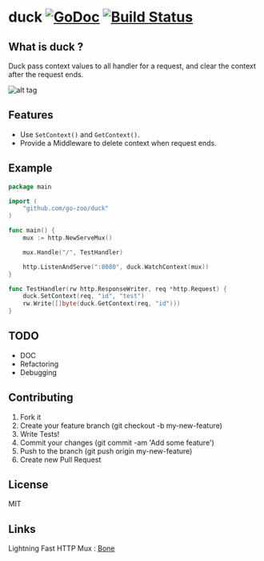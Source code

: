 duck [![GoDoc](https://godoc.org/github.com/go-zoo/duck?status.png)](http://godoc.org/github.com/go-zoo/claw) [![Build Status](https://travis-ci.org/go-zoo/duck.svg?branch=master)](https://travis-ci.org/go-zoo/duck)
=======

## What is duck ?

Duck pass context values to all handler for a request,
and clear the context after the request ends.

![alt tag](http://i.dailymail.co.uk/i/pix/2007/06_03/WimbDuck2R2906_468x287.jpg)

## Features

- Use `SetContext()` and `GetContext()`.
- Provide a Middleware to delete context when request ends.

## Example
```go
package main

import (
    "github.com/go-zoo/duck"
)

func main() {
    mux := http.NewServeMux()

    mux.Handle("/", TestHandler)

	http.ListenAndServe(":8080", duck.WatchContext(mux))
}

func TestHandler(rw http.ResponseWriter, req *http.Request) {
    duck.SetContext(req, "id", "test")
    rw.Write([]byte(duck.GetContext(req, "id")))
}

```

## TODO
- DOC
- Refactoring
- Debugging

## Contributing

1. Fork it
2. Create your feature branch (git checkout -b my-new-feature)
3. Write Tests!
4. Commit your changes (git commit -am 'Add some feature')
5. Push to the branch (git push origin my-new-feature)
6. Create new Pull Request

## License
MIT

## Links

Lightning Fast HTTP Mux : [Bone](https://github.com/go-zoo/bone)
